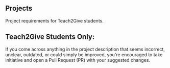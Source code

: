 ## Projects
Project requirements for Teach2Give students.

## Teach2Give Students Only:
If you come across anything in the project description that seems incorrect, unclear, outdated, or could simply be improved, you're encouraged to take initiative and open a Pull Request (PR) with your suggested changes.